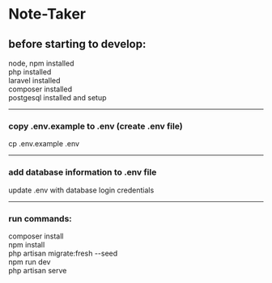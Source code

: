 # Note-Taker

## before starting to develop:

node, npm installed  
php installed  
laravel installed  
composer installed  
postgesql installed and setup  

-------------------------------------------

### copy .env.example to .env (create .env file)  

cp .env.example .env  

-------------------------------------------

### add database information to .env file  

update .env with database login credentials

-------------------------------------------

### run commands:  

composer install  
npm install  
php artisan migrate:fresh --seed  
npm run dev  
php artisan serve  
